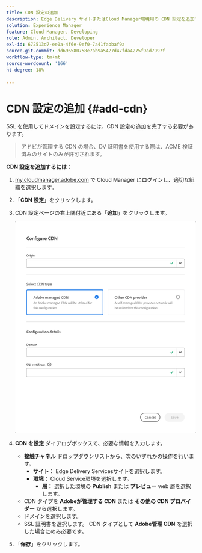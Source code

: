 ```yaml
---
title: CDN 設定の追加
description: Edge Delivery サイトまたはCloud Manager環境用の CDN 設定を追加する方法について説明します。
solution: Experience Manager
feature: Cloud Manager, Developing
role: Admin, Architect, Developer
exl-id: 672513d7-ee0a-4f6e-9ef0-7a41fabbaf9a
source-git-commit: dd696580758e7ab9a5427d47fda4275f9ad7997f
workflow-type: tm+mt
source-wordcount: '166'
ht-degree: 18%

---
```


# CDN 設定の追加 {#add-cdn}

SSL を使用してドメインを設定するには、CDN 設定の追加を完了する必要があります。

>
>
>アドビが管理する CDN の場合、DV 証明書を使用する際は、ACME 検証済みのサイトのみが許可されます。

**CDN 設定を追加するには：**

1. [my.cloudmanager.adobe.com](https://my.cloudmanager.adobe.com/) で Cloud Manager にログインし、適切な組織を選択します。

1. 「**CDN 設定**」をクリックします。

1. CDN 設定ページの右上隅付近にある「**追加**」をクリックします。

   ![CDN を設定ダイアログボックス ](/help/implementing/cloud-manager/assets/configure-cdn-dialog.png)

1. **CDN を設定** ダイアログボックスで、必要な情報を入力します。

   * **接触チャネル** ドロップダウンリストから、次のいずれかの操作を行います。
      * **サイト：** Edge Delivery Servicesサイトを選択します。
      * **環境：** Cloud Service環境を選択します。
         * **層：** 選択した環境の **Publish** または **プレビュー** web 層を選択します。
   * CDN タイプを **Adobeが管理する CDN** または **その他の CDN プロバイダー** から選択します。
   * ドメインを選択します。
   * SSL 証明書を選択します。 CDN タイプとして **Adobe管理 CDN** を選択した場合にのみ必要です。

1. 「**保存**」をクリックします。
